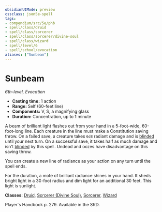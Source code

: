 ```yaml
---
obsidianUIMode: preview
cssclass: json5e-spell
tags:
- compendium/src/5e/phb
- spell/class/druid
- spell/class/sorcerer
- spell/class/sorcerer/divine-soul
- spell/class/wizard
- spell/level/6
- spell/school/evocation
aliases: ["Sunbeam"]
---
```

# Sunbeam
*6th-level, Evocation*  

- **Casting time:** 1 action
- **Range:** Self (60-feet line)
- **Components:** V, S, a magnifying glass
- **Duration:** Concentration, up to 1 minute

A beam of brilliant light flashes out from your hand in a 5-foot-wide, 60-foot-long line. Each creature in the line must make a Constitution saving throw. On a failed save, a creature takes `6d8` radiant damage and is [blinded](../../../Rules%20&%20Options/5e%20Rules/conditions.md##blinded) until your next turn. On a successful save, it takes half as much damage and isn't [blinded](../../../Rules%20&%20Options/5e%20Rules/conditions.md##blinded) by this spell. Undead and oozes have disadvantage on this saving throw.

You can create a new line of radiance as your action on any turn until the spell ends.

For the duration, a mote of brilliant radiance shines in your hand. It sheds bright light in a 30-foot radius and dim light for an additional 30 feet. This light is sunlight.

**Classes**: [Druid](../../classes/druid.md#), [Sorcerer (Divine Soul)](../../classes/sorcerer-divine-soul-xge.md#), [Sorcerer](../../classes/sorcerer.md#), [Wizard](../../classes/wizard.md#)

Player's Handbook p. 279. Available in the SRD.